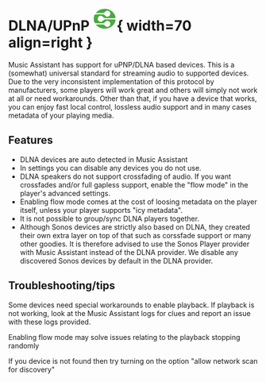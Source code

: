 # DLNA/UPnP ![Preview image](../assets/icons/dlna-icon.svg){ width=70 align=right }

Music Assistant has support for uPNP/DLNA based devices. This is a (somewhat) universal standard for streaming audio to supported devices. Due to the very inconsistent implementation of this protocol by manufacturers, some players will work great and others will simply not work at all or need workarounds. Other than that, if you have a device that works, you can enjoy fast local control, lossless audio support and in many cases metadata of your playing media.

## Features

- DLNA devices are auto detected in Music Assistant
- In settings you can disable any devices you do not use.
- DLNA speakers do not support crossfading of audio. If you want crossfades and/or full gapless support, enable the "flow mode" in the player's advanced settings.
- Enabling flow mode comes at the cost of loosing metadata on the player itself, unless your player supports "icy metadata".
- It is not possible to group/sync DLNA players together.
- Although Sonos devices are strictly also based on DLNA, they created their own extra layer on top of that such as corssfade support or many other goodies. It is therefore advised to use the Sonos Player provider with Music Assistant instead of the DLNA provider. We disable any discovered Sonos devices by default in the DLNA provider.

## Troubleshooting/tips

Some devices need special workarounds to enable playback. If playback is not working, look at the Music Assistant logs for clues and report an issue with these logs provided. 

Enabling flow mode may solve issues relating to the playback stopping randomly 

If you device is not found then try turning on the option "allow network scan for discovery" 
